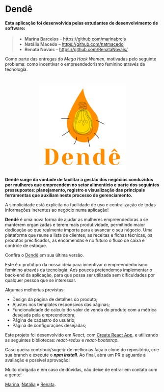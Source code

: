 # Dendê

#### Esta aplicação foi desenvolvida pelas estudantes de desenvolvimento de software:

> - **Marina Barcelos** – <https://github.com/marinabrcls><br>
> - **Natália Macedo** – <https://github.com/natmacedo><br>
> - **Renata Novais** – <https://github.com/RenataNovais/><br>

<p>Como parte das entregas do <em>Mega Hack Women</em>, motivadas pelo seguinte problema: como incentivar o empreendedorismo feminino através da tecnologia.</p><br>

<p align="center"><img alt="dende" src="/logo-dende.png"/></p>

**Dendê surge da vontade de facilitar a gestão dos negócios conduzidos por mulheres que empreendem no setor alimentício e parte dos seguintes pressupostos: planejamento, registro e visualização das principais ferramentas que auxiliam neste processo de gerenciamento.**

A simplicidade está explícita na facilidade de uso e centralização de todas informações inerentes ao negócio numa aplicação!
  
**Dendê** é uma nova forma de ajudar as mulheres empreendedoras a se manterem organizadas e terem mais produtividade, permitindo maior dedicação ao que realmente importa para alavancar o seu négocio. Uma plataforma que reune a lista de clientes, as receitas e fichas técnicas, os produtos precificados, as encomendas e no futuro o fluxo de caixa e controle de estoque.

Confira o [Dendê](https://dende.vercel.app/) em sua última versão.

Este é o protótipo da nossa ideia para incentivar o empreendedorismo feminino através da tecnologia. Aos poucos pretendemos implementar o back-end da aplicação, para que possa ser utilizada sem dificuldades por qualquer pessoa que se interessar.

Algumas melhorias previstas:
 + Design da página de detalhes do produto;
 + Ajustes nos templates responsivos das páginas;
 + Funcionalidade de calculo do valor de venda do produto com a métrica desejada pela empreendedora;
 + Página de cadastro do usuário;
 + Página de configurações desejadas;

Este projeto foi desenvolvido em *React*, com [Create React App](https://github.com/facebook/create-react-app), e utilizando as seguintes bibliotecas: *react-redux* e *react-bootstrap*.

Caso queira contribuir/sugerir de melhorias faça o clone do repositório, crie sua branch e execute o ***npm install***. Ao final, abra um PR e aguarde a avaliação e possível aprovação!

Muito obrigada e em caso de dúvidas, não deixe de entrar em contato com a gente!

[Marina](https://www.linkedin.com/in/marina-barcelos/), [Natália](https://www.linkedin.com/in/natalia-macedo/) e [Renata](https://www.linkedin.com/in/renata-novais/).
